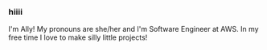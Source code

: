 ### hiiii

I'm Ally! My pronouns are she/her and I'm Software Engineer at AWS. In my free time I love to make silly little projects!
